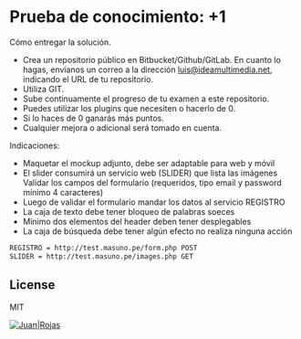 # Prueba de conocimiento: +1

Cómo entregar la solución.

  - Crea un repositorio público en Bitbucket/Github/GitLab. En cuanto lo hagas, envíanos un correo a la dirección luis@ideamultimedia.net, indicando el URL de tu repositorio.
- Utiliza GIT.
- Sube continuamente el progreso de tu examen a este repositorio.
- Puedes utilizar los plugins que necesiten o hacerlo de 0.
- Si lo haces de 0 ganarás más puntos.
- Cualquier mejora o adicional será tomado en cuenta.


Indicaciones:
  - Maquetar el mockup adjunto, debe ser adaptable para web y móvil
  - El slider consumirá un servicio web (SLIDER) que lista las imágenes
Validar los campos del formulario (requeridos, tipo email y password mínimo 4 caracteres)
  - Luego de validar el formulario mandar los datos al servicio REGISTRO
  - La caja de texto debe tener bloqueo de palabras soeces
  - Mínimo dos elementos del header deben tener desplegables 
  - La caja de búsqueda debe tener algún efecto no realiza ninguna acción 

```sh
REGISTRO = http://test.masuno.pe/form.php POST
SLIDER = http://test.masuno.pe/images.php GET
```

License
----

MIT

[![Juan|Rojas](https://cdn.meme.am/instances/65178951.jpg)](https://j2rojasr.com)
